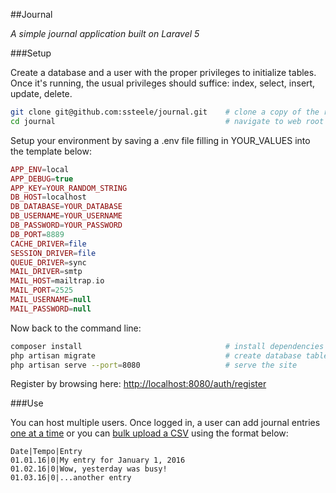 ##Journal

*A simple journal application built on Laravel 5*

###Setup

Create a database and a user with the proper privileges to initialize tables. Once it's running, the usual privileges should suffice: index, select, insert, update, delete.

```bash
git clone git@github.com:ssteele/journal.git    # clone a copy of the repo to your machine
cd journal                                      # navigate to web root using command-line
```

Setup your environment by saving a .env file filling in YOUR_VALUES into the template below:

```php
APP_ENV=local
APP_DEBUG=true
APP_KEY=YOUR_RANDOM_STRING
DB_HOST=localhost
DB_DATABASE=YOUR_DATABASE
DB_USERNAME=YOUR_USERNAME
DB_PASSWORD=YOUR_PASSWORD
DB_PORT=8889
CACHE_DRIVER=file
SESSION_DRIVER=file
QUEUE_DRIVER=sync
MAIL_DRIVER=smtp
MAIL_HOST=mailtrap.io
MAIL_PORT=2525
MAIL_USERNAME=null
MAIL_PASSWORD=null
```

Now back to the command line:

```bash
composer install                                # install dependencies
php artisan migrate                             # create database tables
php artisan serve --port=8080                   # serve the site
```

Register by browsing here: [http://localhost:8080/auth/register](http://localhost:8080/auth/register)

###Use

You can host multiple users. Once logged in, a user can add journal entries [one at a time](http://localhost:8080) or you can [bulk upload a CSV](http://localhost:8080/upload) using the format below:

```csv
Date|Tempo|Entry
01.01.16|0|My entry for January 1, 2016
01.02.16|0|Wow, yesterday was busy!
01.03.16|0|...another entry
```
